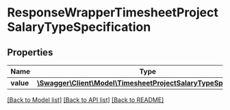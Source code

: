 # ResponseWrapperTimesheetProjectSalaryTypeSpecification

## Properties
Name | Type | Description | Notes
------------ | ------------- | ------------- | -------------
**value** | [**\Swagger\Client\Model\TimesheetProjectSalaryTypeSpecification**](TimesheetProjectSalaryTypeSpecification.md) |  | [optional] 

[[Back to Model list]](../README.md#documentation-for-models) [[Back to API list]](../README.md#documentation-for-api-endpoints) [[Back to README]](../README.md)


